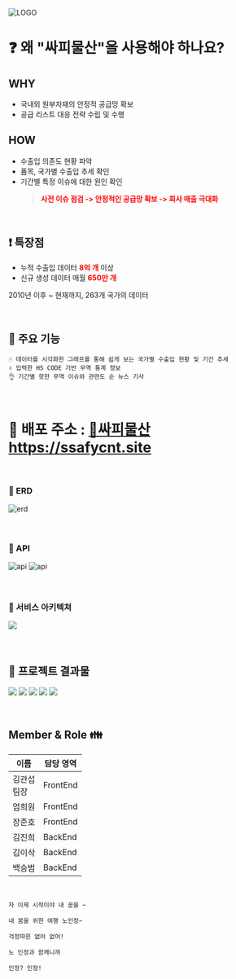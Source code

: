 ![LOGO](./assets/mainlogo.jpg)

# :question: 왜 "싸피물산"을 사용해야 하나요?

## WHY

- 국내외 원부자재의 안정적 공급망 확보
- 공급 리스트 대응 전략 수립 및 수행

## HOW

- 수출입 의존도 현황 파악
- 품목, 국가별 수출입 추세 확인
- 기간별 특정 이슈에 대한 원인 확인
  > <span style="color:red"><b>사전 이슈 점검 -> 안정적인 공급망 확보 -> 회사 매출 극대화</b></span>

<br />

## ❗ 특장점

- 누적 수출입 데이터 <span style="color:red"><b>8억 개</b></span> 이상
- 신규 생성 데이터 매월 <span style="color:red"><b>650만 개</b></span> <br>

2010년 이후 ~ 현재까지, 263개 국가의 데이터

<br />

## :star2: 주요 기능

    ☝ 데이터를 시각화한 그래프를 통해 쉽게 보는 국가별 수출입 현황 및 기간 추세
    ✌ 입력한 HS CODE 기반 무역 통계 정보
    👌 기간별 핫한 무역 이슈와 관련도 순 뉴스 기사

<br />

# 🚀 배포 주소 : [🚢싸피물산](https://ssafycnt.site) https://ssafycnt.site

<br />

### 🎫 ERD

![erd](./assets/ERD.png)

####

<br />

### 🍏 API

![api](./assets/apilist1.png)
![api](./assets/apilist2.png)

####

####

####

<br />

### 🎇 서비스 아키텍쳐
![](./assets/systemArchitecture.png)
####

<br />

## 📜 프로젝트 결과물

![](./assets/home1.png)
![](./assets/home2.png)
![](./assets/home3.png)
![](./assets/home4.png)
![](./assets/home5.png)

<br />

## Member & Role 👪

| 이름           | 담당 영역 |
| -------------- | --------- |
| 김관섭<br>팀장 | FrontEnd  |
| 엄희원<br>     | FrontEnd  |
| 장준호<br>     | FrontEnd  |
| 김진희<br>     | BackEnd   |
| 김이삭<br>     | BackEnd   |
| 백승범<br>     | BackEnd   |

<br/>

```
자 이제 시작이야 내 꿈을 ~

내 꿈을 위한 여행 노인정~

걱정따윈 없어 없어!

노 인정과 함께니까

인정? 인정!
```
